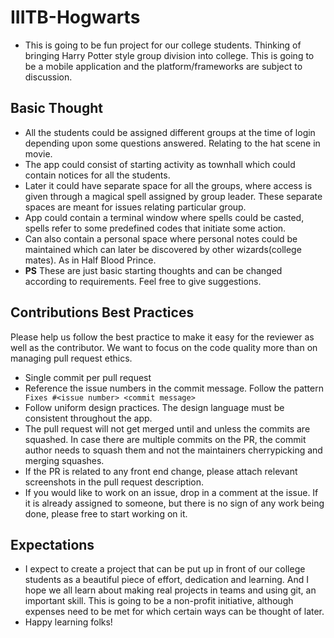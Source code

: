 # IIITB-Hogwarts

* This is going to be fun project for our college students. Thinking of bringing Harry Potter style group division into college. This is going to be a mobile application and the platform/frameworks are subject to discussion. 

## Basic Thought

* All the students could be assigned different groups at the time of login depending upon some questions answered. Relating to the hat scene in movie.
* The app could consist of starting activity as townhall which could contain notices for all the students.
* Later it could have separate space for all the groups, where access is given through a magical spell assigned by group leader. These separate spaces are meant for issues relating particular group.
* App could contain a terminal window where spells could be casted, spells refer to some predefined codes that initiate some action.
* Can also contain a personal space where personal notes could be maintained which can later be discovered by other wizards(college mates). As in Half Blood Prince.
* **PS** These are just basic starting thoughts and can be changed according to requirements. Feel free to give suggestions.

## Contributions Best Practices

Please help us follow the best practice to make it easy for the reviewer as well as the contributor. We want to focus on the code quality more than on managing pull request ethics.

* Single commit per pull request
* Reference the issue numbers in the commit message. Follow the pattern ``` Fixes #<issue number> <commit message>```
* Follow uniform design practices. The design language must be consistent throughout the app.
* The pull request will not get merged until and unless the commits are squashed. In case there are multiple commits on the PR, the commit author needs to squash them and not the maintainers cherrypicking and merging squashes.
* If the PR is related to any front end change, please attach relevant screenshots in the pull request description.
* If you would like to work on an issue, drop in a comment at the issue. If it is already assigned to someone, but there is no sign of any work being done, please free to start working on it.

## Expectations

* I expect to create a project that can be put up in front of our college students as a beautiful piece of effort, dedication and learning. And I hope we all learn about making real projects in teams and using git, an important skill. This is going to be a non-profit initiative, although expenses need to be met for which certain ways can be thought of later.
* Happy learning folks!
